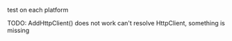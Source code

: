 ﻿
test on each platform																				   

TODO: AddHttpClient() does not work can't resolve HttpClient, something is missing
